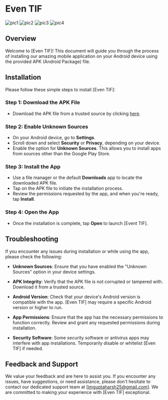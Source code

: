 # Even TIF
![pic1](https://github.com/imguptaharsh/Events-TIF/assets/111433732/809437c4-9579-48bf-8a16-4fdfa2dca093)
![pic2](https://github.com/imguptaharsh/Events-TIF/assets/111433732/c2f6f776-e773-46b8-83ff-ada888ac34de)
![pic3](https://github.com/imguptaharsh/Events-TIF/assets/111433732/b7c46f3a-457d-4c5c-a779-a6f8d31ebb3f)
![pic4](https://github.com/imguptaharsh/Events-TIF/assets/111433732/9088431a-3fb0-4a5f-a3b4-7351c9458e63)

## Overview

Welcome to [Even TIF]! This document will guide you through the process of installing our amazing mobile application on your Android device using the provided APK (Android Package) file.

## Installation

Please follow these simple steps to install [Even TIF]:

### Step 1: Download the APK File

- Download the APK file from a trusted source by clicking [here](app-release.apk).

### Step 2: Enable Unknown Sources

- On your Android device, go to **Settings**.
- Scroll down and select **Security** or **Privacy**, depending on your device.
- Enable the option for **Unknown Sources**. This allows you to install apps from sources other than the Google Play Store.

### Step 3: Install the App

- Use a file manager or the default **Downloads** app to locate the downloaded APK file.
- Tap on the APK file to initiate the installation process.
- Review the permissions requested by the app, and when you're ready, tap **Install**.

### Step 4: Open the App

- Once the installation is complete, tap **Open** to launch [Event TIF].

## Troubleshooting

If you encounter any issues during installation or while using the app, please check the following:

- **Unknown Sources**: Ensure that you have enabled the "Unknown Sources" option in your device settings.

- **APK Integrity**: Verify that the APK file is not corrupted or tampered with. Download it from a trusted source.

- **Android Version**: Check that your device's Android version is compatible with the app. [Even TIF] may require a specific Android version or higher to run.

- **App Permissions**: Ensure that the app has the necessary permissions to function correctly. Review and grant any requested permissions during installation.

- **Security Software**: Some security software or antivirus apps may interfere with app installations. Temporarily disable or whitelist [Even TIF] if needed.

## Feedback and Support

We value your feedback and are here to assist you. If you encounter any issues, have suggestions, or need assistance, please don't hesitate to contact our dedicated support team at [imguptaharsh25@gmail.com]. We are committed to making your experience with [Even TIF] exceptional.
